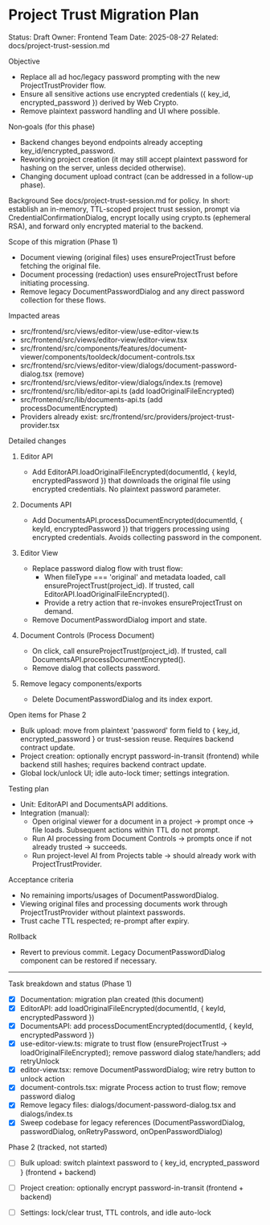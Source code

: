 # Project Trust Migration Plan

Status: Draft
Owner: Frontend Team
Date: 2025-08-27
Related: docs/project-trust-session.md

Objective
- Replace all ad hoc/legacy password prompting with the new ProjectTrustProvider flow.
- Ensure all sensitive actions use encrypted credentials ({ key_id, encrypted_password }) derived by Web Crypto.
- Remove plaintext password handling and UI where possible.

Non‑goals (for this phase)
- Backend changes beyond endpoints already accepting key_id/encrypted_password.
- Reworking project creation (it may still accept plaintext password for hashing on the server, unless decided otherwise).
- Changing document upload contract (can be addressed in a follow-up phase).

Background
See docs/project-trust-session.md for policy. In short: establish an in-memory, TTL-scoped project trust session, prompt via CredentialConfirmationDialog, encrypt locally using crypto.ts (ephemeral RSA), and forward only encrypted material to the backend.

Scope of this migration (Phase 1)
- Document viewing (original files) uses ensureProjectTrust before fetching the original file.
- Document processing (redaction) uses ensureProjectTrust before initiating processing.
- Remove legacy DocumentPasswordDialog and any direct password collection for these flows.

Impacted areas
- src/frontend/src/views/editor-view/use-editor-view.ts
- src/frontend/src/views/editor-view/editor-view.tsx
- src/frontend/src/components/features/document-viewer/components/tooldeck/document-controls.tsx
- src/frontend/src/views/editor-view/dialogs/document-password-dialog.tsx (remove)
- src/frontend/src/views/editor-view/dialogs/index.ts (remove)
- src/frontend/src/lib/editor-api.ts (add loadOriginalFileEncrypted)
- src/frontend/src/lib/documents-api.ts (add processDocumentEncrypted)
- Providers already exist: src/frontend/src/providers/project-trust-provider.tsx

Detailed changes
1) Editor API
   - Add EditorAPI.loadOriginalFileEncrypted(documentId, { keyId, encryptedPassword }) that downloads the original file using encrypted credentials. No plaintext password parameter.

2) Documents API
   - Add DocumentsAPI.processDocumentEncrypted(documentId, { keyId, encryptedPassword }) that triggers processing using encrypted credentials. Avoids collecting password in the component.

3) Editor View
   - Replace password dialog flow with trust flow:
     - When fileType === 'original' and metadata loaded, call ensureProjectTrust(project_id). If trusted, call EditorAPI.loadOriginalFileEncrypted().
     - Provide a retry action that re-invokes ensureProjectTrust on demand.
   - Remove DocumentPasswordDialog import and state.

4) Document Controls (Process Document)
   - On click, call ensureProjectTrust(project_id). If trusted, call DocumentsAPI.processDocumentEncrypted().
   - Remove dialog that collects password.

5) Remove legacy components/exports
   - Delete DocumentPasswordDialog and its index export.

Open items for Phase 2
- Bulk upload: move from plaintext 'password' form field to { key_id, encrypted_password } or trust-session reuse. Requires backend contract update.
- Project creation: optionally encrypt password-in-transit (frontend) while backend still hashes; requires backend contract update.
- Global lock/unlock UI; idle auto-lock timer; settings integration.

Testing plan
- Unit: EditorAPI and DocumentsAPI additions.
- Integration (manual):
  - Open original viewer for a document in a project → prompt once → file loads. Subsequent actions within TTL do not prompt.
  - Run AI processing from Document Controls → prompts once if not already trusted → succeeds.
  - Run project-level AI from Projects table → should already work with ProjectTrustProvider.

Acceptance criteria
- No remaining imports/usages of DocumentPasswordDialog.
- Viewing original files and processing documents work through ProjectTrustProvider without plaintext passwords.
- Trust cache TTL respected; re-prompt after expiry.

Rollback
- Revert to previous commit. Legacy DocumentPasswordDialog component can be restored if necessary.

---

Task breakdown and status (Phase 1)

- [x] Documentation: migration plan created (this document)
- [x] EditorAPI: add loadOriginalFileEncrypted(documentId, { keyId, encryptedPassword })
- [x] DocumentsAPI: add processDocumentEncrypted(documentId, { keyId, encryptedPassword })
- [x] use-editor-view.ts: migrate to trust flow (ensureProjectTrust → loadOriginalFileEncrypted); remove password dialog state/handlers; add retryUnlock
- [x] editor-view.tsx: remove DocumentPasswordDialog; wire retry button to unlock action
- [x] document-controls.tsx: migrate Process action to trust flow; remove password dialog
- [x] Remove legacy files: dialogs/document-password-dialog.tsx and dialogs/index.ts
- [x] Sweep codebase for legacy references (DocumentPasswordDialog, passwordDialog, onRetryPassword, onOpenPasswordDialog)

Phase 2 (tracked, not started)

- [ ] Bulk upload: switch plaintext password to { key_id, encrypted_password } (frontend + backend)
- [ ] Project creation: optionally encrypt password-in-transit (frontend + backend)
- [ ] Settings: lock/clear trust, TTL controls, and idle auto-lock

